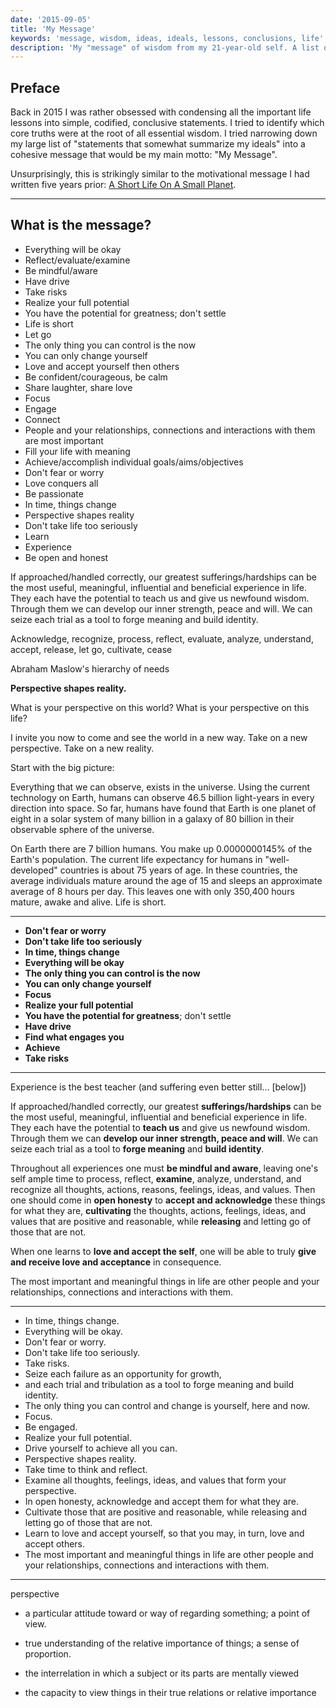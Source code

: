 ```yaml
---
date: '2015-09-05'
title: 'My Message'
keywords: 'message, wisdom, ideas, ideals, lessons, conclusions, life'
description: 'My "message" of wisdom from my 21-year-old self. A list of ideas, ideals, lessons, and conclusions on life and how to live it.'
---
```


## Preface

Back in 2015 I was rather obsessed with condensing all the important life lessons into simple, codified, conclusive statements. I tried to identify which core truths were at the root of all essential wisdom. I tried narrowing down my large list of "statements that somewhat summarize my ideals" into a cohesive message that would be my main motto: "My Message".

Unsurprisingly, this is strikingly similar to the motivational message I had written five years prior: [A Short Life On A Small Planet](https://davidhartsough.com/writings/short-life-small-planet).

---

## What is the message?

- Everything will be okay
- Reflect/evaluate/examine
- Be mindful/aware
- Have drive
- Take risks
- Realize your full potential
- You have the potential for greatness; don't settle
- Life is short
- Let go
- The only thing you can control is the now
- You can only change yourself
- Love and accept yourself then others
- Be confident/courageous, be calm
- Share laughter, share love
- Focus
- Engage
- Connect
- People and your relationships, connections and interactions with them are most important
- Fill your life with meaning
- Achieve/accomplish individual goals/aims/objectives
- Don't fear or worry
- Love conquers all
- Be passionate
- In time, things change
- Perspective shapes reality
- Don't take life too seriously
- Learn
- Experience
- Be open and honest

If approached/handled correctly, our greatest sufferings/hardships can be the most useful, meaningful, influential and beneficial experience in life. They each have the potential to teach us and give us newfound wisdom. Through them we can develop our inner strength, peace and will. We can seize each trial as a tool to forge meaning and build identity.

Acknowledge, recognize, process, reflect, evaluate, analyze, understand, accept, release, let go, cultivate, cease

Abraham Maslow's hierarchy of needs

**Perspective shapes reality.**

What is your perspective on this world? What is your perspective on this life?

I invite you now to come and see the world in a new way. Take on a new perspective. Take on a new reality.

Start with the big picture:

Everything that we can observe, exists in the universe. Using the current technology on Earth, humans can observe 46.5 billion light-years in every direction into space. So far, humans have found that Earth is one planet of eight in a solar system of many billion in a galaxy of 80 billion in their observable sphere of the universe.

On Earth there are 7 billion humans. You make up 0.0000000145% of the Earth's population. The current life expectancy for humans in "well-developed" countries is about 75 years of age. In these countries, the average individuals mature around the age of 15 and sleeps an approximate average of 8 hours per day. This leaves one with only 350,400 hours mature, awake and alive. Life is short.

---

- **Don't fear or worry**
- **Don't take life too seriously**
- **In time, things change**
- **Everything will be okay**
- **The only thing you can control is the now**
- **You can only change yourself**
- **Focus**
- **Realize your full potential**
- **You have the potential for greatness**; don't settle
- **Have drive**
- **Find what engages you**
- **Achieve**
- **Take risks**

---

Experience is the best teacher (and suffering even better still… [below])

If approached/handled correctly, our greatest **sufferings/hardships** can be the most useful, meaningful, influential and beneficial experience in life. They each have the potential to **teach us** and give us newfound wisdom. Through them we can **develop our inner strength, peace and will**. We can seize each trial as a tool to **forge meaning** and **build identity**.

Throughout all experiences one must **be mindful and aware**, leaving one's self ample time to process, reflect, **examine**, analyze, understand, and recognize all thoughts, actions, reasons, feelings, ideas, and values. Then one should come in **open honesty** to **accept and acknowledge** these things for what they are, **cultivating** the thoughts, actions, feelings, ideas, and values that are positive and reasonable, while **releasing** and letting go of those that are not.

When one learns to **love and accept the self**, one will be able to truly **give and receive love and acceptance** in consequence.

The most important and meaningful things in life are other people and your relationships, connections and interactions with them.

---

- In time, things change.
- Everything will be okay.
- Don't fear or worry.
- Don't take life too seriously.
- Take risks.
- Seize each failure as an opportunity for growth,
- and each trial and tribulation as a tool to forge meaning and build identity.
- The only thing you can control and change is yourself, here and now.
- Focus.
- Be engaged.
- Realize your full potential.
- Drive yourself to achieve all you can.
- Perspective shapes reality.
- Take time to think and reflect.
- Examine all thoughts, feelings, ideas, and values that form your perspective.
- In open honesty, acknowledge and accept them for what they are.
- Cultivate those that are positive and reasonable, while releasing and letting go of those that are not.
- Learn to love and accept yourself, so that you may, in turn, love and accept others.
- The most important and meaningful things in life are other people and your relationships, connections and interactions with them.

---

perspective

- a particular attitude toward or way of regarding something; a point of view.

- true understanding of the relative importance of things; a sense of proportion.

- the interrelation in which a subject or its parts are mentally viewed

- the capacity to view things in their true relations or relative importance
